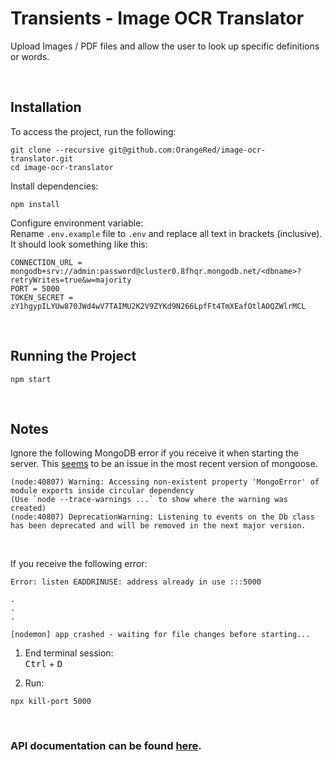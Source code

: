 # Transients - Image OCR Translator

Upload Images / PDF files and allow the user to look up specific definitions or words.

<br/>

## Installation

To access the project, run the following:
```
git clone --recursive git@github.com:OrangeRed/image-ocr-translator.git
cd image-ocr-translator
```

Install dependencies:

```
npm install
```

Configure environment variable:<br />
Rename `.env.example` file to `.env` and replace all text in brackets (inclusive). It should look something like this:
```
CONNECTION_URL = mongodb+srv://admin:password@cluster0.8fhqr.mongodb.net/<dbname>?retryWrites=true&w=majority
PORT = 5000
TOKEN_SECRET = zY1hgypILYUw870JWd4wV7TAIMU2K2V9ZYKd9N266LpfFt4TmXEafOtlAOQZWlrMCL
```

<br/>

## Running the Project
```
npm start
```

<br/>

## Notes

Ignore the following MongoDB error if you receive it when starting the server. This [seems](https://developer.mongodb.com/community/forums/t/warning-accessing-non-existent-property-mongoerror-of-module-exports-inside-circular-dependency/15411) to be an issue in the most recent version of mongoose. 

```
(node:40807) Warning: Accessing non-existent property 'MongoError' of module exports inside circular dependency
(Use `node --trace-warnings ...` to show where the warning was created)
(node:40807) DeprecationWarning: Listening to events on the Db class has been deprecated and will be removed in the next major version.
```

<br/>

If you receive the following error:
```
Error: listen EADDRINUSE: address already in use :::5000

.
.
.

[nodemon] app crashed - waiting for file changes before starting...
```

1. End terminal session:\
<kbd>Ctrl</kbd> + <kbd>D</kbd>

2. Run:
```
npx kill-port 5000
```

<br/>

### API documentation can be found [here](https://github.com/OrangeRed/image-ocr-translator/tree/main/API.md).
